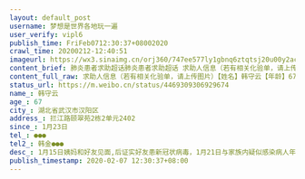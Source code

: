 ```yaml
---
layout: default_post
username: 梦想是世界各地玩一遍
user_verify: vipl6
publish_time: FriFeb0712:30:37+08002020
crawl_time: 20200212-12:40:51
imageurl: https://wx3.sinaimg.cn/orj360/747ee577ly1gbnq6ztqtsj20u00y2acs.jpg,https://wx1.sinaimg.cn/orj360/747ee577ly1gbnq70sdhfj20u00y1wh2.jpg,https://wx2.sinaimg.cn/orj360/747ee577ly1gbnq713sswj20s2147gmt.jpg,https://wx2.sinaimg.cn/orj360/747ee577ly1gbnq71csb4j20u00yh3zo.jpg,https://wx3.sinaimg.cn/orj360/747ee577ly1gbnq71pwzkj20u014041c.jpg
content_brief: 肺炎患者求助超话肺炎患者求助超话 求助人信息（若有相关化验单，请上传图片）【姓名】韩守云【年龄】67【所在城市】湖北省武汉市汉阳区【所在小区、社区】拦江路颐翠苑2栋2单元2402【患病时间】1月23日【联系方式】●●●【其他紧急联系人】韩金●●●【病情描述】 1月15日 ...全文
content_full_raw: 求助人信息（若有相关化验单，请上传图片）【姓名】韩守云【年龄】67【所在城市】湖北省武汉市汉阳区【所在小区、社区】拦江路颐翠苑2栋2单元2402【患病时间】1月23日【联系方式】●●●【其他紧急联系人】韩金●●●【病情描述】1月15日姨妈和好友见面,后证实好友患新冠状病毒，1月21日与家族内疑似感染病人年前聚会,后间接接触的家族的一位长辈不幸因新冠状病毒去世,此时姨妈出现发热，1月23日极度不适,在家用体温计测量体温38.6度,撑不住了下午4点去武汉市第五医院求诊。于1月24日凌晨5:38拿到血液报告。1月25日的CT报告显示肺部玻璃样,医生也建议住院,却没有床位,留了电话,回家等待，1月23日至2月7日,每日例行去医院打针,从2月2日,医生让患者复查,重新做CT检查。检查结果显示病情恶化了,双肺的阴影面积扩大了,医生建议赶快去火神山医院住院。家属打了120却因为没有任何医院有空床位,也只能等。患者现在双肺CT高度疑似，咳嗽加剧，呼吸困难，无法自主呼吸需要吸氧，因武汉五医院无床位，无法住院，从1月23日在家不适开始发热到2月7日每天往返医院打针，因无车出行，家属每天推轮椅半小时到医院。CT显示肺部玻璃样改变扩大，已经上报社区希望能得到帮助，至今社区无任何回复。
status_url: https://m.weibo.cn/status/4469309306929674
name_: 韩守云
age_: 67
city_: 湖北省武汉市汉阳区
address_: 拦江路颐翠苑2栋2单元2402
since_: 1月23日
tel_: ●●●
tel2_: 韩金●●●
desc_: 1月15日姨妈和好友见面,后证实好友患新冠状病毒，1月21日与家族内疑似感染病人年前聚会,后间接接触的家族的一位长辈不幸因新冠状病毒去世,此时姨妈出现发热，1月23日极度不适,在家用体温计测量体温38.6度,撑不住了下午4点去武汉市第五医院求诊。于1月24日凌晨538拿到血液报告。1月25日的CT报告显示肺部玻璃样,医生也建议住院,却没有床位,留了电话,回家等待，1月23日至2月7日,每日例行去医院打针,从2月2日,医生让患者复查,重新做CT检查。检查结果显示病情恶化了,双肺的阴影面积扩大了,医生建议赶快去火神山医院住院。家属打了120却因为没有任何医院有空床位,也只能等。患者现在双肺CT高度疑似，咳嗽加剧，呼吸困难，无法自主呼吸需要吸氧，因武汉五医院无床位，无法住院，从1月23日在家不适开始发热到2月7日每天往返医院打针，因无车出行，家属每天推轮椅半小时到医院。CT显示肺部玻璃样改变扩大，已经上报社区希望能得到帮助，至今社区无任何回复。
publish_timestamp: 2020-02-07 12:30:37+08:00
---
```

